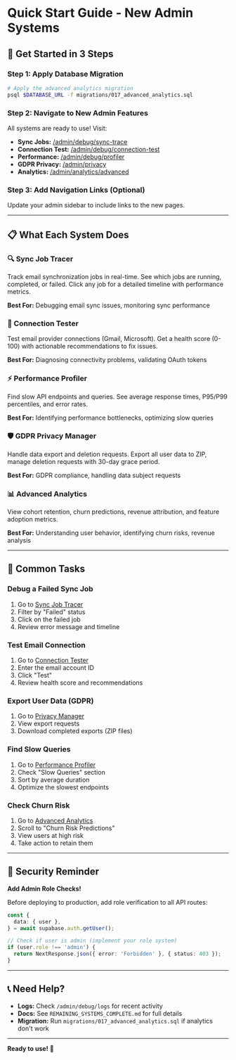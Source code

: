 # Quick Start Guide - New Admin Systems

## 🚀 Get Started in 3 Steps

### Step 1: Apply Database Migration

```bash
# Apply the advanced analytics migration
psql $DATABASE_URL -f migrations/017_advanced_analytics.sql
```

### Step 2: Navigate to New Admin Features

All systems are ready to use! Visit:

- **Sync Jobs:** [/admin/debug/sync-trace](/admin/debug/sync-trace)
- **Connection Test:** [/admin/debug/connection-test](/admin/debug/connection-test)
- **Performance:** [/admin/debug/profiler](/admin/debug/profiler)
- **GDPR Privacy:** [/admin/privacy](/admin/privacy)
- **Analytics:** [/admin/analytics/advanced](/admin/analytics/advanced)

### Step 3: Add Navigation Links (Optional)

Update your admin sidebar to include links to the new pages.

---

## 📋 What Each System Does

### 🔍 Sync Job Tracer

Track email synchronization jobs in real-time. See which jobs are running, completed, or failed. Click any job for a detailed timeline with performance metrics.

**Best For:** Debugging email sync issues, monitoring sync performance

### 🔌 Connection Tester

Test email provider connections (Gmail, Microsoft). Get a health score (0-100) with actionable recommendations to fix issues.

**Best For:** Diagnosing connectivity problems, validating OAuth tokens

### ⚡ Performance Profiler

Find slow API endpoints and queries. See average response times, P95/P99 percentiles, and error rates.

**Best For:** Identifying performance bottlenecks, optimizing slow queries

### 🛡️ GDPR Privacy Manager

Handle data export and deletion requests. Export all user data to ZIP, manage deletion requests with 30-day grace period.

**Best For:** GDPR compliance, handling data subject requests

### 📊 Advanced Analytics

View cohort retention, churn predictions, revenue attribution, and feature adoption metrics.

**Best For:** Understanding user behavior, identifying churn risks, revenue analysis

---

## 🎯 Common Tasks

### Debug a Failed Sync Job

1. Go to [Sync Job Tracer](/admin/debug/sync-trace)
2. Filter by "Failed" status
3. Click on the failed job
4. Review error message and timeline

### Test Email Connection

1. Go to [Connection Tester](/admin/debug/connection-test)
2. Enter the email account ID
3. Click "Test"
4. Review health score and recommendations

### Export User Data (GDPR)

1. Go to [Privacy Manager](/admin/privacy)
2. View export requests
3. Download completed exports (ZIP files)

### Find Slow Queries

1. Go to [Performance Profiler](/admin/debug/profiler)
2. Check "Slow Queries" section
3. Sort by average duration
4. Optimize the slowest endpoints

### Check Churn Risk

1. Go to [Advanced Analytics](/admin/analytics/advanced)
2. Scroll to "Churn Risk Predictions"
3. View users at high risk
4. Take action to retain them

---

## 🔐 Security Reminder

**Add Admin Role Checks!**

Before deploying to production, add role verification to all API routes:

```typescript
const {
  data: { user },
} = await supabase.auth.getUser();

// Check if user is admin (implement your role system)
if (user.role !== 'admin') {
  return NextResponse.json({ error: 'Forbidden' }, { status: 403 });
}
```

---

## 📞 Need Help?

- **Logs:** Check `/admin/debug/logs` for recent activity
- **Docs:** See `REMAINING_SYSTEMS_COMPLETE.md` for full details
- **Migration:** Run `migrations/017_advanced_analytics.sql` if analytics don't work

---

**Ready to use!** 🎉
